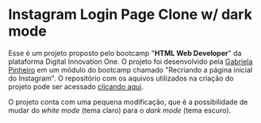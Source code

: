 # Instagram Login Page Clone w/ dark mode
Esse é um projeto proposto pelo bootcamp "**HTML Web Developer**" da plataforma Digital Innovation One.
O projeto foi desenvolvido pela [Gabriela Pinheiro](https://github.com/SpruceGabriela/) em um módulo do bootcamp chamado "Recriando a página inicial do Instagram".  O repositório com os aquivos utilizados na criação do projeto pode ser acessado [clicando aqui](https://github.com/SpruceGabriela/instagram-dio).

O projeto conta com uma pequena modificação, que é a possibilidade de mudar do *white mode* (tema claro) para o *dark mode* (tema escuro).
